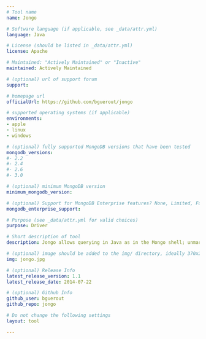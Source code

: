 ```yaml
---
# Tool name
name: Jongo

# Software language (if applicable, see _data/attr.yml)
language: Java

# License (should be listed in _data/attr.yml)
license: Apache

# Maintained: "Actively Maintained" or "Inactive"
maintained: Actively Maintained

# (optional) url of support forum
support: 

# homepage url
officialUrl: https://github.com/bguerout/jongo

# supported operating systems (if applicable)
environments:
- apple
- linux
- windows

# (optional) fully supported MongoDB versions that have been tested
mongodb_versions:
#- 2.2
#- 2.4
#- 2.6
#- 3.0

# (optional) minimum MongoDB version
minimum_mongodb_version:

# (optional) Support for MongoDB Enterprise features? None, Limited, Full
mongodb_enterprise_support: 

# Purpose (see _data/attr.yml for valid choices)
purpose: Driver

# Short description of tool
description: Jongo allows querying in Java as in the Mongo shell; unmarshalling results into Java objects (by default with Jackson). Jongo relies upon Jackson 2.4.1, Bson4Jackson 2.4.0 and Mongo Java Driver 2.11+.

# (optional) image should be added to the img/ directory, ideally 370x200px
img: jongo.jpg

# (optional) Release Info
latest_release_version: 1.1
latest_release_date: 2014-07-22

# (optional) Github Info
github_user: bguerout
github_repo: jongo

# Do not change the following settings
layout: tool

---
```

